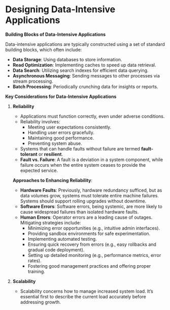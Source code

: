 # Designing Data-Intensive Applications

**Building Blocks of Data-Intensive Applications**

Data-intensive applications are typically constructed using a set of standard building blocks, which often include:

- **Data Storage**: Using databases to store information.
- **Read Optimization**: Implementing caches to speed up data retrieval.
- **Data Search**: Utilizing search indexes for efficient data querying.
- **Asynchronous Messaging**: Sending messages to other processes via stream processing.
- **Batch Processing**: Periodically crunching data for insights or reports.

**Key Considerations for Data-Intensive Applications**

1. **Reliability**
   - Applications must function correctly, even under adverse conditions.
   - Reliability involves:
     - Meeting user expectations consistently.
     - Handling user errors gracefully.
     - Maintaining good performance.
     - Preventing system abuse.
   - Systems that can handle faults without failure are termed **fault-tolerant** or **resilient**.
   - **Fault vs. Failure**: A fault is a deviation in a system component, while failure occurs when the entire system ceases to provide the expected service.

   **Approaches to Enhancing Reliability**:
   - **Hardware Faults**: Previously, hardware redundancy sufficed, but as data volumes grow, systems must tolerate entire machine failures. Systems should support rolling upgrades without downtime.
   - **Software Errors**: Software errors, being systemic, are more likely to cause widespread failures than isolated hardware faults.
   - **Human Errors**: Operator errors are a leading cause of outages. Mitigating strategies include:
     - Minimizing error opportunities (e.g., intuitive admin interfaces).
     - Providing sandbox environments for safe experimentation.
     - Implementing automated testing.
     - Ensuring quick recovery from errors (e.g., easy rollbacks and gradual code deployment).
     - Setting up detailed monitoring (e.g., performance metrics, error rates).
     - Fostering good management practices and offering proper training.

2. **Scalability**
   - Scalability concerns how to manage increased system load. It’s essential first to describe the current load accurately before addressing growth. 
